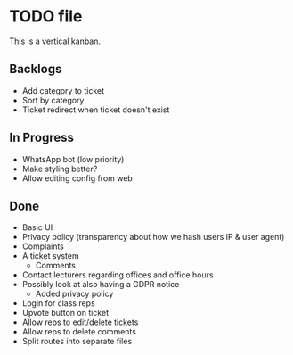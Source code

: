 # TODO file

This is a vertical kanban.


## Backlogs
- Add category to ticket
- Sort by category
- Ticket redirect when ticket doesn't exist

## In Progress

- WhatsApp bot (low priority)
- Make styling better?
- Allow editing config from web

## Done

- Basic UI
- Privacy policy (transparency about how we hash users IP & user agent)
- Complaints
- A ticket system
	- Comments
- Contact lecturers regarding offices and office hours
- Possibly look at also having a GDPR notice
	- Added privacy policy
- Login for class reps
- Upvote button on ticket
- Allow reps to edit/delete tickets
- Allow reps to delete comments
- Split routes into separate files
